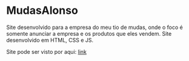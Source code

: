 # MudasAlonso
Site desenvolvido para a empresa do meu tio de mudas, onde o foco é somente anunciar a empresa e os produtos que eles vendem. Site desenvolvido em HTML, CSS e JS. 

Site pode ser visto por aqui: [link](https://mudasalonso.netlify.app/)
